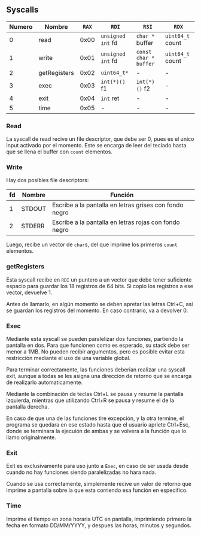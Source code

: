 ## Syscalls

|Numero|Nombre|`RAX`|`RDI`|`RSI`|`RDX`|
|-|-|-|-|-|-|
|0|read|0x00|`unsigned int` fd|`char *` buffer|`uint64_t` count|
|1|write|0x01|`unsigned int` fd|`const char * buffer`|`uint64_t` count|
|2|getRegisters|0x02|`uint64_t*`|-|-|
|3|exec|0x03|`int(*)()` f1|`int(*)()` f2|-|
|4|exit|0x04|`int` ret|-|-|
|5|time|0x05|-|-|-|

### Read

La syscall de read recive un file descriptor, que debe ser 0, pues es el unico input activado por el momento. Este se encarga de leer del teclado hasta que se llena el buffer con `count` elementos.

### Write

Hay dos posibles file descriptors:

|fd|Nombre|Función|
|-|-|-|
|1|STDOUT|Escribe a la pantalla en letras grises con fondo negro|
|2|STDERR|Escribe a la pantalla en letras rojas con fondo negro|

Luego, recibe un vector de `char`s, del que imprime los primeros `count` elementos.

### getRegisters

Esta syscall recibe en `RDI` un puntero a un vector que debe tener suficiente espacio para guardar los 18 registros de 64 bits. Si copio los registros a ese vector, devuelve 1.

Antes de llamarlo, en algún momento se deben apretar las letras Ctrl+C, así se guardan los registros del momento. En caso contrario, va a devolver 0.

### Exec

Mediante esta syscall se pueden paralelizar dos funciones, partiendo la pantalla en dos. Para que funcionen como es esperado, su stack debe ser menor a 1MB. No pueden recibir argumentos, pero es posible evitar esta restricción mediante el uso de una variable global.

Para terminar correctamente, las funciones deberian realizar una syscall exit, aunque a todas se les asigna una dirección de retorno que se encarga de realizarlo automaticamente.

Mediante la combinación de teclas Ctrl+L se pausa y resume la pantalla izquierda, mientras que utilizando Ctrl+R se pausa y resume el de la pantalla derecha.

En caso de que una de las funciones tire excepción, y la otra termine, el programa se quedara en ese estado hasta que el usuario apriete Ctrl+Esc, donde se terminara la ejecuión de ambas y se volvera a la función que lo llamo originalmente.

### Exit

Exit es exclusivamente para uso junto a `Exec`, en caso de ser usada desde cuando no hay funciones siendo paralelizadas no hara nada.

Cuando se usa correctamente, simplemente recive un valor de retorno que imprime a pantalla sobre la que esta corriendo esa función en especifico.

### Time

Imprime el tiempo en zona horaria UTC en pantalla, imprimiendo primero la fecha en formato DD/MM/YYYY, y despues las horas, minutos y segundos.
